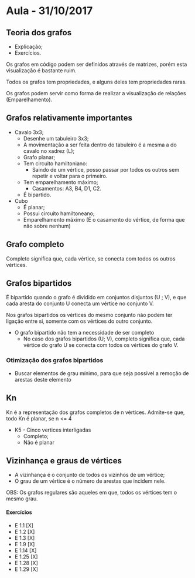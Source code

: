 # Aula - 31/10/2017

## Teoria dos grafos

- Explicação;
- Exercícios.

Os grafos em código podem ser definidos através de matrizes, porém esta visualização é bastante ruim.

Todos os grafos tem propriedades, e alguns deles tem propriedades raras.

Os grafos podem servir como forma de realizar a visualização de relações (Emparelhamento).

## Grafos relativamente importantes

- Cavalo 3x3;
    - Desenhe um tabuleiro 3x3;
    - A movimentação a ser feita dentro do tabuleiro é a mesma a do cavalo no xadrez (L);
    - Grafo planar;
    - Tem circuito hamiltoniano:
        - Saindo de um vértice, posso passar por todos os outros sem repetir e voltar para o primeiro.
    - Tem emparelhamento máximo;
        - Casamentos: A3, B4, D1, C2.
    - É bipartido.
- Cubo
    - É planar;
    - Possui circuito hamiltoneano;
    - Emparelhamento máximo (É o casamento do vértice, de forma que não sobre nenhum)

## Grafo completo

Completo significa que, cada vértice, se conecta com todos os outros vértices.

## Grafos bipartidos

É bipartido quando o grafo é dividido em conjuntos disjuntos (U ; V), e que cada aresta do conjunto U conecta um vértice no conjunto V.

Nos grafos bipartidos os vértices do mesmo conjunto não podem ter ligação entre si, somente com os vértices do outro conjunto.

- O grafo bipartido não tem a necessidade de ser completo
    -  No caso dos grafos bipartidos (U; V), completo significa que, cada vértice do grafo U se conecta com todos os vértices do grafo V.

### Otimização dos grafos bipartidos

- Buscar elementos de grau mínimo, para que seja possível a remoção de arestas deste elemento

## Kn

Kn é a representação dos grafos completos de n vértices. Admite-se que, todo Kn é planar, se n <= 4 

- K5 - Cinco vertices interligadas
    - Completo;
    - Não é planar

## Vizinhança e graus de vértices

- A vizinhança é o conjunto de todos os vizinhos de um vértice;
- O grau de um vértice é o número de arestas que incidem nele.


OBS: Os grafos regulares são aqueles em que, todos os vértices tem o mesmo grau.

#### Exercícios 

- E 1.1 [X]
- E 1.2 [X]
- E 1.3 [X]
- E 1.9 [X]
- E 1.14 [X]
- E 1.25 [X]
- E 1.28 [X]
- E 1.29 [X]